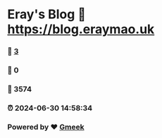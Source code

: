 # Eray's Blog :link: https://blog.eraymao.uk 
### :page_facing_up: [3](https://blog.eraymao.uk/tag.html) 
### :speech_balloon: 0 
### :hibiscus: 3574 
### :alarm_clock: 2024-06-30 14:58:34 
### Powered by :heart: [Gmeek](https://github.com/Meekdai/Gmeek)

